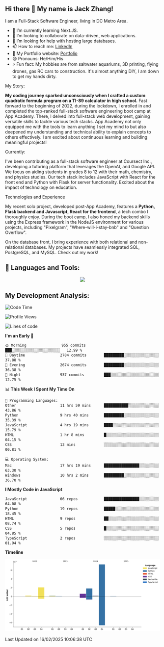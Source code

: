 
## Hi there 👋 My name is Jack Zhang!
I am a Full-Stack Software Engineer, living in DC Metro Area.

* 🌱 I’m currently learning Next.JS.
* 👯 I’m looking to collaborate on data-driven, web applications.
* 🤔 I’m looking for help with hosting large databases.
* 📫 How to reach me: [LinkedIn](https://www.linkedin.com/in/jack-zhang-1ba90929/)
* 🔭 My Portfolio website: [Portfolio](https://www.jackzhang.io)
* 😄 Pronouns: He/Him/His
* ⚡ Fun fact: My hobbies are from saltwater aquariums, 3D printing, flying drones, gas RC cars to construction. It's almost anything DIY, I am down to get my hands dirty.

My Story:

**My coding journey sparked unconsciously when I crafted a custom quadratic formula program on a TI-89 calculator in high school.** Fast forward to the beginning of 2022, during the lockdown, I enrolled in and completed the top-ranked full-stack software engineering boot camp at App Academy. There, I delved into full-stack web development, gaining versatile skills to tackle various tech stacks. App Academy not only equipped me with the tools to learn anything I set my mind to but also deepened my understanding and technical ability to explain concepts to others effectively. I am excited about continuous learning and building meaningful projects!

Currently:

I've been contributing as a full-stack software engineer at Coursect Inc., developing a tutoring platform that leverages the OpenAI, and Google API. We focus on aiding students in grades 8 to 12 with their math, chemistry, and physics studies. Our tech stack includes JavaScript with React for the front end and Python with Flask for server functionality. Excited about the impact of technology on education.

Technologies and Experience

My recent solo project, developed post-App Academy, features a **Python, Flask backend and Javascript, React for the frontend**, a tech combo I thoroughly enjoy. During the boot camp, I also honed my backend skills using the Express framework in the NodeJS environment for various projects, including "Pixelgram",  "Where-will-i-stay-bnb" and "Question Overflow".

On the database front, I bring experience with both relational and non-relational databases. My projects have seamlessly integrated SQL, PostgreSQL, and MySQL. Check out my work!


## 🧰 Languages and Tools:
<p align="center">
  <a href="https://skillicons.dev">
    <img src="https://skillicons.dev/icons?i=js,py,react,redux,html,css,flask,sequelize,express,npm,sqlite,postgres,github,postman,docker,nextjs,tailwind,gcp,ai" />
  </a>
</p>


## My Development Analysis:
<!--START_SECTION:waka-->
![Code Time](http://img.shields.io/badge/Code%20Time-1%2C358%20hrs%2016%20mins-blue)

![Profile Views](http://img.shields.io/badge/Profile%20Views-0-blue)

![Lines of code](https://img.shields.io/badge/From%20Hello%20World%20I%27ve%20Written-121.4%20million%20lines%20of%20code-blue)

**I'm an Early 🐤** 

```text
🌞 Morning                955 commits         ███░░░░░░░░░░░░░░░░░░░░░░   12.99 % 
🌆 Daytime                2784 commits        █████████░░░░░░░░░░░░░░░░   37.88 % 
🌃 Evening                2674 commits        █████████░░░░░░░░░░░░░░░░   36.38 % 
🌙 Night                  937 commits         ███░░░░░░░░░░░░░░░░░░░░░░   12.75 % 
```


📊 **This Week I Spent My Time On** 

```text
💬 Programming Languages: 
Other                    11 hrs 59 mins      ███████████░░░░░░░░░░░░░░   43.86 % 
Python                   9 hrs 40 mins       █████████░░░░░░░░░░░░░░░░   35.39 % 
JavaScript               4 hrs 19 mins       ████░░░░░░░░░░░░░░░░░░░░░   15.79 % 
HTML                     1 hr 8 mins         █░░░░░░░░░░░░░░░░░░░░░░░░   04.15 % 
CSS                      13 mins             ░░░░░░░░░░░░░░░░░░░░░░░░░   00.81 % 

💻 Operating System: 
Mac                      17 hrs 19 mins      ████████████████░░░░░░░░░   63.30 % 
Windows                  10 hrs 2 mins       █████████░░░░░░░░░░░░░░░░   36.70 % 
```

**I Mostly Code in JavaScript** 

```text
JavaScript               66 repos            ████████████████░░░░░░░░░   64.08 % 
Python                   19 repos            █████░░░░░░░░░░░░░░░░░░░░   18.45 % 
HTML                     9 repos             ██░░░░░░░░░░░░░░░░░░░░░░░   08.74 % 
CSS                      5 repos             █░░░░░░░░░░░░░░░░░░░░░░░░   04.85 % 
TypeScript               2 repos             ░░░░░░░░░░░░░░░░░░░░░░░░░   01.94 % 
```



**Timeline**

![Lines of Code chart](https://raw.githubusercontent.com/jzhang319/jzhang319/master/assets/bar_graph.png)


 Last Updated on 16/02/2025 10:06:38 UTC
<!--END_SECTION:waka-->
